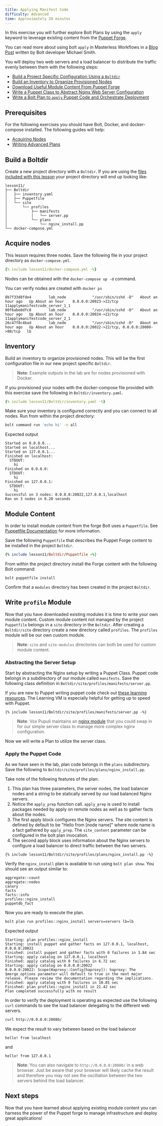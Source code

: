 ```yaml
---
title: Applying Manifest Code
difficulty: Advanced
time: Approximately 20 minutes
---
```


In this exercise you will further explore Bolt Plans by using the `apply` keyword to leverage existing content from the [Puppet Forge](https://forge.puppet.com/).

You can read more about using bolt `apply` in Masterless Workflows in a [Blog Post](https://puppet.com/blog/introducing-masterless-puppet-bolt) written by Bolt developer Michael Smith. 

You will deploy two web servers and a load balancer to distribute the traffic evenly between them with the following steps:

- [Build a Project Specific Configuration Using a `Boltdir`](#build-a-boltdir)
- [Build an Inventory to Organize Provisioned Nodes](#inventory)
- [Download Useful Module Content From Puppet Forge](#module-content)
- [Write a Puppet Class to Abstract Nginx Web Server Configuration](#abstracting-the-server-setup)
- [Write a Bolt Plan to `apply` Puppet Code and Orchestrate Deployment](#apply-the-puppet-code)

## Prerequisites

For the following exercises you should have Bolt, Docker, and docker-compose installed. The following guides will help:

- [Acquiring Nodes](../02-acquiring-nodes)
- [Writing Advanced Plans](../09-writing-advanced-plans)


## Build a Boltdir

Create a new project directory with a `Boltdir`. If you are using the [files included with this lesson](https://github.com/puppetlabs/bolt/tree/master/docs/_includes) your project directory will end up looking like:

```
lesson11/
├── Boltdir
│   ├── inventory.yaml
│   ├── Puppetfile
│   └── site
│       └── profiles
│           ├── manifests
│           |   └── server.pp
│           └── plans
│               └── nginx_install.pp
└── docker-compose.yml
```

## Acquire nodes

This lesson requires three nodes. Save the following file in your project directory as `docker-compose.yml`.

```yaml
{% include lesson11/docker-compose.yml -%}
```

Nodes can be obtained with the `docker-compose up -d` command.

You can verify nodes are created with `docker ps`
```
8b7f33d8fde4        lab_node            "/usr/sbin/sshd -D"   About an hour ago   Up About an hour    0.0.0.0:20023->22/tcp                          11applymanifestcode_server_1_1
90f6abe8dfc8        lab_node            "/usr/sbin/sshd -D"   About an hour ago   Up About an hour    0.0.0.0:20024->22/tcp                          11applymanifestcode_server_2_1
26c47f8c4bad        lab_node            "/usr/sbin/sshd -D"   About an hour ago   Up About an hour    0.0.0.0:20022->22/tcp, 0.0.0.0:20080->80/tcp   lb
```

## Inventory

Build an inventory to organize provisioned nodes. This will be the first configuration file in our new project specific `Boltdir`. 

> **Note**: Example outputs in the lab are for nodes provisioned with Docker. 

If you provisioned your nodes with the docker-compose file provided with this exercise save the following in `Boltdir/inventory.yaml`.

```yaml
{% include lesson11/Boltdir/inventory.yaml -%}
```

Make sure your inventory is configured correctly and you can connect to all nodes. Run from within the project directory:

```bash
bolt command run 'echo hi' -n all
```

Expected output

```plain
Started on 0.0.0.0...
Started on localhost...
Started on 127.0.0.1...
Finished on localhost:
  STDOUT:
    hi
Finished on 0.0.0.0:
  STDOUT:
    hi
Finished on 127.0.0.1:
  STDOUT:
    hi
Successful on 3 nodes: 0.0.0.0:20022,127.0.0.1,localhost
Ran on 3 nodes in 0.20 seconds
```

## Module Content

In order to install module content from the forge Bolt uses a `Puppetfile`. See [Puppetfile Documentation](https://puppet.com/docs/pe/latest/puppetfile.html) for more information. 

Save the following `Puppetfile` that describes the Puppet Forge content to be installed in the project `Boltdir`. 

```ruby
{% include lesson11/Boltdir/Puppetfile -%}
```

From within the project directory install the Forge content with the following Bolt command:

```shell
bolt puppetfile install
```

Confirm that a `modules` directory has been created in the project `Boltdir`. 

## Write `profile` Module

Now that you have downloaded existing modules it is time to write your own module content. Custom module content not managed by the project `Puppetfile` belongs in a `site` directory in the `Boltdir`. After creating a `Boltdir/site` directory create a new directory called `profiles`. The `profiles` module will be our own custom module. 

> **Note**: `site` and `site-modules` directories can both be used for custom module content.

### Abstracting the Server Setup

Start by abstracting the Nginx setup by writing a Puppet Class. Puppet code belongs in a subdirectory of our module called `manifests`. Save the following class definition in `Boltdir/site/profiles/manifests/server.pp`. 

If you are new to Puppet writing puppet code check out [these learning resources](https://learn.puppet.com/). The Learning VM is especially helpful for getting up to speed with Puppet.

```puppet
{% include lesson11/Boltdir/site/profiles/manifests/server.pp -%}
```

> **Note**: Vox Pupuli maintains an [nginx module](https://forge.puppet.com/puppet/nginx/readme) that you could swap in for our simple server class to manage more complex nginx configuration.

Now we will write a Plan to utilize the server class. 

### Apply the Puppet Code

As we have seen in the lab, plan code belongs in the `plans` subdirectory. Save the following to `Boltdir/site/profiles/plans/nginx_install.pp`.

Take note of the following features of the plan:

1. This plan has three parameters, the server nodes, the load balancer nodes and a string to be statically served by our load balanced Nginx servers. 
1. Notice the `apply_prep` function call. `apply_prep` is used to install packages needed by apply on remote nodes as well as to gather facts about the nodes.
1. The first apply block configures the Nginx servers. The site content is defined by default to be "Hello from [node name]" where node name is a fact gathered by `apply_prep`. The `site_content` parameter can be configured in the bolt plan invocation. 
1. The second apply block uses information about the Nginx servers to configure a load balancer to direct traffic between the two servers. 

```puppet
{% include lesson11/Boltdir/site/profiles/plans/nginx_install.pp -%}
```

Verify the `nginx_install` plan is available to run using `bolt plan show`. You should see an output similar to: 

```
aggregate::count
aggregate::nodes
canary
facts
facts::info
profiles::nginx_install
puppetdb_fact
```

Now you are ready to execute the plan. 

```bash
bolt plan run profiles::nginx_install servers=servers lb=lb
```

Expected output

```
Starting: plan profiles::nginx_install
Starting: install puppet and gather facts on 127.0.0.1, localhost, 0.0.0.0:20022
Finished: install puppet and gather facts with 0 failures in 3.84 sec
Starting: apply catalog on 127.0.0.1, localhost
Finished: apply catalog with 0 failures in 6.72 sec
Starting: apply catalog on 0.0.0.0:20022
0.0.0.0:20022: Scope(Haproxy::Config[haproxy]): haproxy: The $merge_options parameter will default to true in the next major release. Please review the documentation regarding the implications.
Finished: apply catalog with 0 failures in 10.85 sec
Finished: plan profiles::nginx_install in 21.42 sec
Plan completed successfully with no result
```

In order to verify the deployment is operating as expected use the following `curl` commands to see the load balancer delegating to the different web servers.

```bash
curl http://0.0.0.0:20080/
```

We expect the result to vary between based on the load balancer
```
hello! from localhost
```
and 
```
hello! from 127.0.0.1
```
> **Note**: You can also navigate to `http://0.0.0.0:20080/` in a web browser. Just be aware that your browser will likely cache the result and therefore you may not see the oscillation between the two servers behind the load balancer. 

## Next steps

Now that you have learned about applying existing module content you can harness the power of the Puppet forge to manage infrastructure and deploy great applications!
